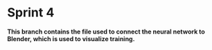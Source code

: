 # Sprint 4

**This branch contains the file used to connect the neural network to Blender, which is used to visualize training.**
